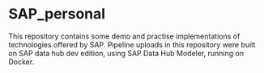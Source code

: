 # SAP_personal
This repository contains some demo and practise implementations of technologies offered by SAP.
Pipeline uploads in this repository were built on SAP data hub dev edition, using SAP Data Hub Modeler, running on Docker.
